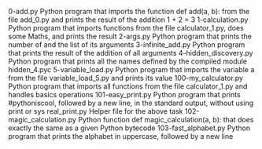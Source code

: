 0-add.py	Python program that imports the function def add(a, b): from the file add_0.py and prints the result of the addition 1 + 2 = 3
1-calculation.py       Python program that imports functions from the file calculator_1.py, does some Maths, and prints the result
2-args.py	       Python program that prints the number of and the list of its arguments
3-infinite_add.py      Python program that prints the result of the addition of all arguments
4-hidden_discovery.py  Python program that prints all the names defined by the compiled module hidden_4.pyc
5-variable_load.py     Python program that imports the variable a from the file variable_load_5.py and prints its value
100-my_calculator.py   Python program that imports all functions from the file calculator_1.py and handles basics operations
101-easy_print.py      Python program that prints #pythoniscool, followed by a new line, in the standard output, without using print or sys
real_print.py	       Helper file for the above task
102-magic_calculation.py      Python function def magic_calculation(a, b): that does exactly the same as a given Python bytecode
103-fast_alphabet.py	      Python program that prints the alphabet in uppercase, followed by a new line